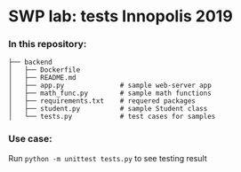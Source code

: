 # SWP lab: tests  Innopolis 2019
### In this repository:
```
├── backend
│   ├── Dockerfile
│   ├── README.md
│   ├── app.py              # sample web-server app
│   ├── math_func.py        # sample math functions
│   ├── requirements.txt    # requered packages
│   ├── student.py          # sample Student class
│   └── tests.py            # test cases for samples
```

### Use case:
Run ```python -m unittest tests.py``` to see testing result